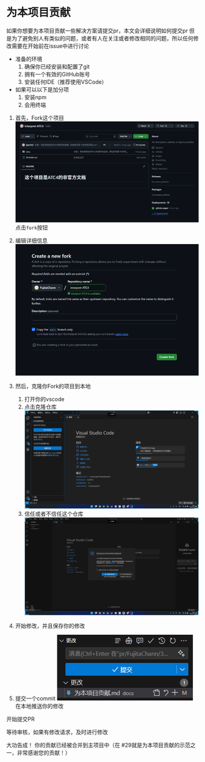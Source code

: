 # 为本项目贡献
如果你想要为本项目贡献一些解决方案请提交pr，本文会详细说明如何提交pr
但是为了避免别人有类似的问题，或者有人在关注或者修改相同的问题，所以任何修改需要在开始前在issue中进行讨论
- 准备的环境
    1. 确保你已经安装和配置了git
    2. 拥有一个有效的GitHub账号
    3. 安装任何IDE（推荐使用VSCode）
- 如果可以以下是加分项
    1. 安装npm
    2. 会用终端
1. 首先，Fork这个项目
![alt text](图片/PR教程1.png)
点击`fork`按钮
2. 编辑详细信息
![alt text](图片/PR教程2.png)
3. 然后，克隆你Fork的项目到本地
    1. 打开你的vscode
    2. 点击克隆仓库
    ![alt text](图片/PR教程4.png)
    3. 信任或者不信任这个仓库
    ![alt text](图片/PR教程3.png)
4. 开始修改，并且保存你的修改

5. 提交一个commit
![alt text](图片/PR教程8.png)
在本地推送你的修改

开始提交PR

等待审核，如果有修改请求，及时进行修改

大功告成！ 你的贡献已经被合并到主项目中（在 #29就是为本项目贡献的示范之一，非常感谢您的贡献！）